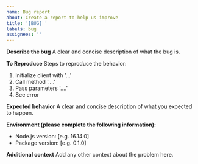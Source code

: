 ```yaml
---
name: Bug report
about: Create a report to help us improve
title: '[BUG] '
labels: bug
assignees: ''
---
```


**Describe the bug**
A clear and concise description of what the bug is.

**To Reproduce**
Steps to reproduce the behavior:

1. Initialize client with '...'
2. Call method '....'
3. Pass parameters '....'
4. See error

**Expected behavior**
A clear and concise description of what you expected to happen.

**Environment (please complete the following information):**

- Node.js version: [e.g. 16.14.0]
- Package version: [e.g. 0.1.0]

**Additional context**
Add any other context about the problem here.
